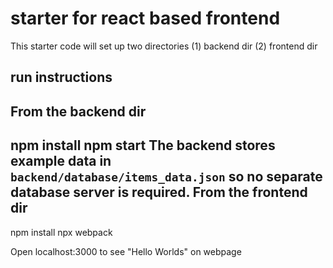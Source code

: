 # starter for react based frontend
This starter code will set up two directories
(1) backend dir
(2) frontend dir

run instructions
----------------
From the backend dir
------------------
npm install
npm start
The backend stores example data in `backend/database/items_data.json` so no separate database server is required.
From the frontend dir
------------------
npm install
npx webpack

Open localhost:3000 to see "Hello Worlds" on webpage


